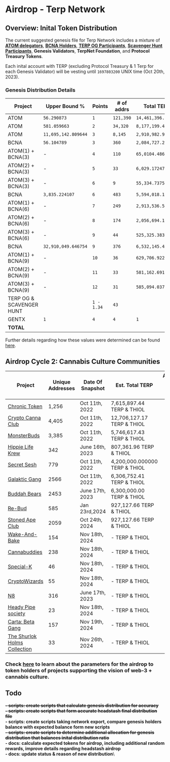 # Airdrop - Terp Network
## Overview: Inital Token Distribution
The current suggested genesis file for Terp Network includes a mixture of [**ATOM delegators**](./genesis/gaia.csv), [**BCNA Holders**](./genesis/bcna_delegators.csv), [**TERP OG Participants**](./genesis/terp_og.md), [**Scavenger Hunt Participants**](./genesis/scavenger_hunt.csv), **Genesis Validators**, **TerpNet Foundation**, and **Protocol Treasury Tokens**.

Each inital account with TERP (excluding Protocol Treasury & 1 Terp for each Genesis Validator) will be vesting until `1697803200` UNIX time (Oct 20th, 2023).


### Genesis Distribution Details
| Project | Upper Bound %   |Points| # of addrs | Total TERP     | Token / Point | Tokens 
|---------------------------|------|------------|----------------|---------------|-----| --- |
| ATOM  |   `56.290873`     | `1`  | `121,390`  | `14,461,396.21327`  | `119.131693` | `119.131693` |
| ATOM  |   `581.059663`    | `2`  | `34,320`   | `8,177,199.40752`   | `119.131693` | `238.263386` |
| ATOM  |`11,695,142.809644`| `3`  | `8,145`    | `2,910,982.918455`  | `119.131693` | `357.395079` |
| BCNA  | `56.104789`       | `3`  | `360`      | `2,084,727.2724` | `1930.303030`|  `5790.90909` | 
| ATOM(1) + BCNA(3)|    -   | `4`  |  `110`     | `65,0104.48613` | `1477.51019575` |   `5910.040783` |
| ATOM(2) + BCNA(3)| -      | `5`  | `33`       | `6,029.172476` | `1205.8344952`| `6029.172476` |
| ATOM(3) + BCNA(3)| -      | `6`  | `9`        | `55,334.737521` | `1024.7173615` | `6148.304169` |
| BCNA | `3,835.224107`     | `6`  | `483`      | `5,594,018.18094` | `1930.303030` | `11581.81818` |
| ATOM(1) + BCNA(6)| -      | `7`  |  `249`     | `2,913,536.518377` | `1671.564267` | `11700.949873`|
| ATOM(2) + BCNA(6)| -      | `8`  | `174`      | `2,056,694.192484` | `1477.510195`|  `11820.081566`|
| ATOM(3) + BCNA(6)| -      | `9`  | `44`       | `525,325.383396`  | `1326.579251` | `11939.213259` |
| BCNA |`32,910,049.646754` | `9`  | `376`      | `6,532,145.45352`  | `1930.303030` | `17372.72727` |
| ATOM(1) + BCNA(9)| -      | `10` | `36`       | `629,706.922668` | `1749.185896` | `17491.858963` |
| ATOM(2) + BCNA(9)| -      | `11` | `33`       | `581,162.691648`  | `1600.999150`| `17610.990656` |
| ATOM(3) + BCNA(9)| -      | `12` | `31`       |  `585,094.037517` | `1477.510195` | `17730.122349` |
| TERP OG & SCAVENGER HUNT   | | `1 - 1.34` | `43`| ` `    |  ` ` |  ` ` |
| GENTX | `1`| `4`| `4`| `1` | ` ` |
| **TOTAL**                   |  ` `         |  **` `**     | **` `** | ` ` | ` ` | ` `| 

Further details regarding how these values were determined can be found [here](./docs/genesis-distribution-patch.md).

## Airdrop Cycle 2: Cannabis Culture Communities 

| Project                                           | Unique Addresses  | Date Of Snapshot   | Est. Total TERP | Average Token Per Point |
|---------------------------------------------------|-------------------|-------------------|-------------------| -------------------| 
| [Chronic Token](./headstash/communities/chronic-token/cht.csv)        | 1,256             | Oct 11th, 2022    | 7,615,897.44 TERP & THIOL |
| [Crypto Canna Club](./headstash/communities/crypto-canna-club/ccc.csv)| 4,405             | Oct 11th, 2022    | 12,706,127.17 TERP & THIOL |
| [MonsterBuds](./headstash/communities/monster-buds/the-buds.csv)      | 3,385             | Oct 11th, 2022    | 5,746,617.43  TERP & THIOL |
| [Hippie Life Krew](./headstash/communities/hippie-life-krew/hlk.csv)  | 342               | June 16th, 2023   | 807,361.96  TERP & THIOL |
| [Secret Sesh](./headstash/communities/secret-sesh/sesh.csv)           | 779               | Oct 11th, 2022    | 4,200,000.000000  TERP & THIOL |
| [Galaktic Gang](./headstash/communities/galacktic-gang/gg.csv)        | 2566              | Oct 11th, 2022    | 6,306,752.41  TERP & THIOL |
| [Buddah Bears](./headstash/communities/buddah-bears/bb.csv)           | 2453              | June 17th, 2023   | 6,300,000.00  TERP & THIOL |
| [Re-Bud](./headstash/communities/rebud/rebud.csv)                     | 585               | Jan 23rd,2024     | 927,127.66  TERP & THIOL |
| [Stoned Ape Club](./headstash/communities/stoned-ape-club/sac.csv)    | 2059              | Oct 24th, 2024    | 927,127.66  TERP & THIOL |
| [Wake-And-Bake](./headstash/communities/wake-and-bake/wab.csv)        | 154               | Nov 18th, 2024     | -  TERP & THIOL |
| [Cannabuddies](./headstash/communities/cannabuddies/cb.csv)           | 238               | Nov 18th, 2024     | -  TERP & THIOL |
| [Special-K](./headstash/communities/special-k/cb.csv)                 | 46                | Nov 18th, 2024     | -  TERP & THIOL |
| [CryptoWizards](./headstash/communities/cryptowizards/cb.csv)         | 55                | Nov 18th, 2024     | -  TERP & THIOL |
| [N8](./headstash/communities/n8/cb.csv)                               | 316               | June 17th, 2023    | -  TERP & THIOL |
| [Heady Pipe society](./headstash/communities/heady-pipe-society/cb.csv)| 23               | Nov 18th, 2024     | -  TERP & THIOL |
| [Carta: Beta Gang](./headstash/communities/carta-beta-gang/cb.csv)    | 157 | Nov 19th, 2024  | -  TERP & THIOL |
| [The Shurlok Holms Collection](./headstash/communities/shurlok/shurlok.csv)| 33 | Nov 26th, 2024  | -  TERP & THIOL |

### Check [here](./headstash/README.md) to learn about the parameters for the airdrop to token holders of projects supporting the vision of web-3 + cannabis culture.


## Todo
__~~- scripts: create scripts that calculate genesis distribution for accuracy~~__\
__~~- scripts: create scripts that form accurate headstash final distribution file~~__\
__- scripts: create scripts taking network export, compare genesis holders balance with expected balance form new scripts__\
__~~- scripts: create scripts to determine additional allocation for genesis distribution that balances inital distribution ratio~~__\
__- docs: calculate expected tokens for airdrop, including additional random rewards, improve details regarding headstash airdrop__\
__- docs: update status & reason of new distribution__\
